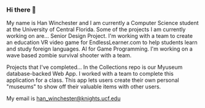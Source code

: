 ### Hi there 👋
My name is Han Winchester and I am currently a Computer Science student at the University of Central Florida.
Some of the projects I am currently working on are...
Senior Design Project. I'm working with a team to create an education VR video game for EndlessLearner.com to help students learn and study foreign languages.
AI for Game Programming. I'm working on a wave based zombie survival shooter with a team.

Projects that I've completed...
In the Collections repo is our Myuseum database-backed Web App. I worked with a team to complete this application for a class. This app lets users create their own personal "museums" to show off their valuable items with other users.

My email is han_winchester@knights.ucf.edu
<!--
**han-winchester/han-winchester** is a ✨ _special_ ✨ repository because its `README.md` (this file) appears on your GitHub profile.

Here are some ideas to get you started:

- 🔭 I’m currently working on ...
- 🌱 I’m currently learning ...
- 👯 I’m looking to collaborate on ...
- 🤔 I’m looking for help with ...
- 💬 Ask me about ...
- 📫 How to reach me: ...
- 😄 Pronouns: ...
- ⚡ Fun fact: ...
-->
